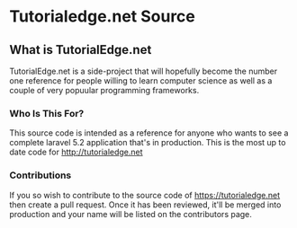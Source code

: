 # Tutorialedge.net Source 

## What is TutorialEdge.net

TutorialEdge.net is a side-project that will hopefully become the number one reference for people
willing to learn computer science as well as a couple of very popuular programming frameworks.

### Who Is This For?

This source code is intended as a reference for anyone who wants to see a complete laravel 5.2 
application that's in production. This is the most up to date code for http://tutorialedge.net

### Contributions

If you so wish to contribute to the source code of https://tutorialedge.net then create a pull
request. Once it has been reviewed, it'll be merged into production and your name will be listed on
the contributors page.
 